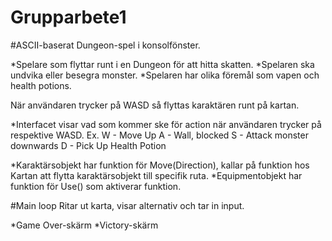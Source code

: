 # Grupparbete1
  
#ASCII-baserat Dungeon-spel i konsolfönster.
  
*Spelare som flyttar runt i en Dungeon för att hitta skatten.
*Spelaren ska undvika eller besegra monster.
*Spelaren har olika föremål som vapen och health potions.
  
När användaren trycker på WASD så flyttas karaktären runt på kartan.
  
*Interfacet visar vad som kommer ske för action när användaren trycker på respektive WASD.
Ex.
W - Move Up
A - Wall, blocked
S - Attack monster downwards
D - Pick Up Health Potion
  
*Karaktärsobjekt har funktion för Move(Direction), kallar på funktion hos Kartan att flytta karaktärsobjekt till specifik ruta.
*Equipmentobjekt har funktion för Use() som aktiverar funktion.
  
#Main loop
Ritar ut karta, visar alternativ och tar in input.


  
*Game Over-skärm
*Victory-skärm
